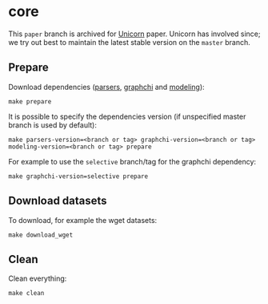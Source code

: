 # core

This `paper` branch is archived for [Unicorn](https://www.ndss-symposium.org/wp-content/uploads/2020/02/24046-paper.pdf) paper.
Unicorn has involved since; we try out best to maintain the latest stable version on the `master` branch.

## Prepare

Download dependencies ([parsers](https://github.com/crimson-unicorn/parsers), [graphchi](https://github.com/crimson-unicorn/graphchi-cpp) and [modeling](https://github.com/crimson-unicorn/modeling)):
```
make prepare
```

It is possible to specify the dependencies version (if unspecified master branch is used by default):
```
make parsers-version=<branch or tag> graphchi-version=<branch or tag> modeling-version=<branch or tag> prepare
```

For example to use the `selective` branch/tag for the graphchi dependency:
```
make graphchi-version=selective prepare
```

## Download datasets

To download, for example the wget datasets:
```
make download_wget
```

## Clean

Clean everything:
```
make clean
```
